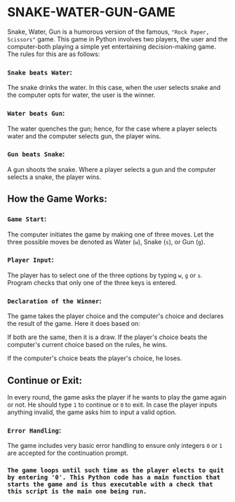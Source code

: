 # SNAKE-WATER-GUN-GAME

Snake, Water, Gun is a humorous version of the famous, `"Rock Paper, Scissors"` game. This game in Python involves two players, the user and the computer-both playing a simple yet entertaining decision-making game. The rules for this are as follows:

### `Snake beats Water`: 
The snake drinks the water. In this case, when the user selects snake and the computer opts for water, the user is the winner.

### `Water beats Gun`:
The water quenches the gun; hence, for the case where a player selects water and the computer selects gun, the player wins.

### `Gun beats Snake`:
A gun shoots the snake. Where a player selects a gun and the computer selects a snake, the player wins.

## How the Game Works:

### `Game Start`:
The computer initiates the game by making one of three moves. Let the three possible moves be denoted as Water (`w`), Snake (`s`), or Gun (`g`).

### `Player Input`: 
The player has to select one of the three options by typing `w`, `g` or `s`. Program checks that only one of the three keys is entered.

### `Declaration of the Winner`: 
The game takes the player choice and the computer's choice and declares the result of the game. Here it does based on:

If both are the same, then it is a draw.
If the player's choice beats the computer's current choice based on the rules, he wins.

If the computer's choice beats the player's choice, he loses.

## Continue or Exit:
In every round, the game asks the player if he wants to play the game again or not. He should type `1` to continue or `0` to exit. In case the player inputs anything invalid, the game asks him to input a valid option.

### `Error Handling`:
The game includes very basic error handling to ensure only integers `0` or `1` are accepted for the continuation prompt.

### `The game loops until such time as the player elects to quit by entering '0'. This Python code has a main function that starts the game and is thus executable with a check that this script is the main one being run.`